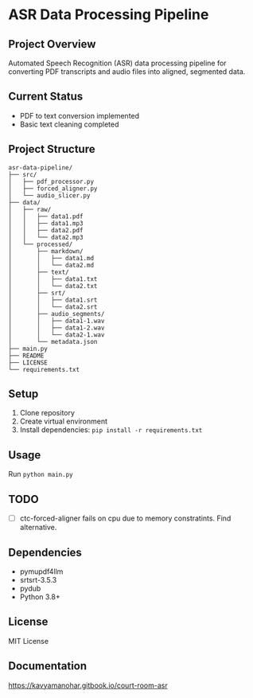 # ASR Data Processing Pipeline

## Project Overview
Automated Speech Recognition (ASR) data processing pipeline for converting PDF transcripts and audio files into aligned, segmented data.

## Current Status
- PDF to text conversion implemented
- Basic text cleaning completed

## Project Structure
```
asr-data-pipeline/
├── src/
│   ├── pdf_processor.py
│   ├── forced_aligner.py
│   └── audio_slicer.py
├── data/
│   ├── raw/
│   │   ├── data1.pdf
│   │   ├── data1.mp3
│   │   ├── data2.pdf
│   │   └── data2.mp3
│   └── processed/
│       ├── markdown/
│       │   ├── data1.md
│       │   └── data2.md
│       ├── text/
│       │   ├── data1.txt
│       │   └── data2.txt
│       ├── srt/
│       │   ├── data1.srt
│       │   └── data2.srt
│       ├── audio_segments/
│       │   ├── data1-1.wav
│       │   ├── data1-2.wav
│       │   └── data2-1.wav
│       └── metadata.json
├── main.py
├── README
├── LICENSE
└── requirements.txt
```

## Setup
1. Clone repository
2. Create virtual environment
3. Install dependencies: `pip install -r requirements.txt`

## Usage
Run `python main.py`

## TODO
- [ ] ctc-forced-aligner fails on cpu due to memory constratints. Find alternative.

## Dependencies
- pymupdf4llm
- srtsrt-3.5.3
- pydub
- Python 3.8+

## License
MIT License

## Documentation

https://kavyamanohar.gitbook.io/court-room-asr
